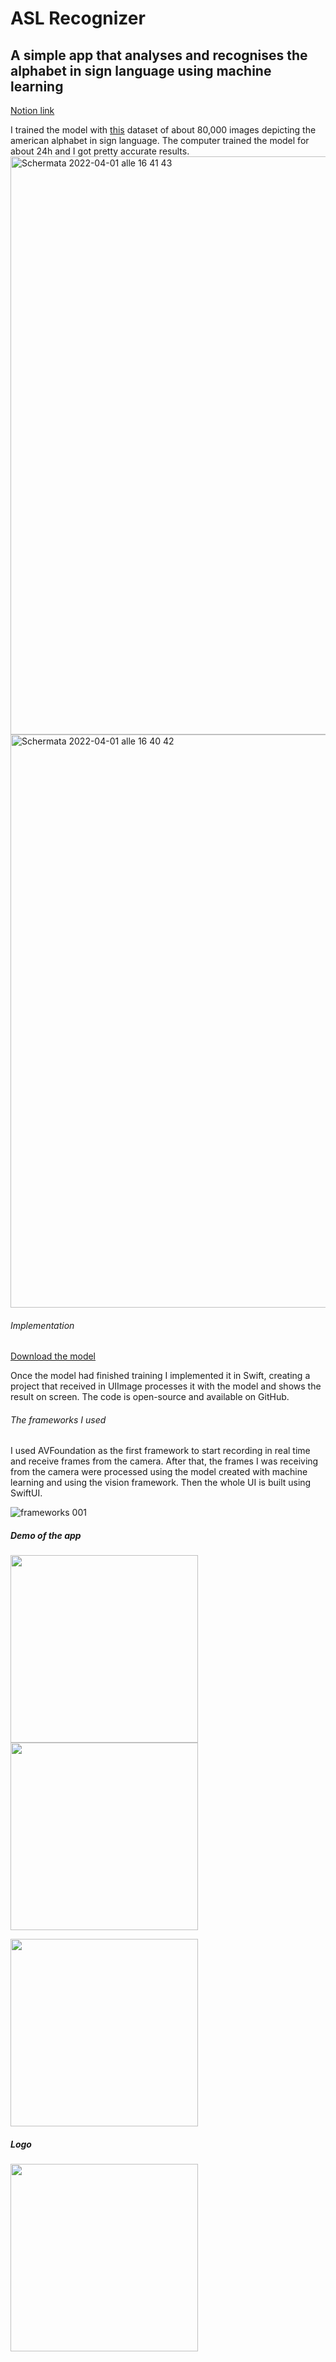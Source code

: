 # ASL Recognizer
## A simple app that analyses and recognises the alphabet in sign language using machine learning
[Notion link](https://www.notion.so/appledeveloperacademyunina/arg-ASL-Recognizer-c879fa5931e34f8cbfce5a24774c98c1)

I trained the model with [this](https://www.kaggle.com/datasets/grassknoted/asl-alphabet) dataset of about 80,000 images depicting the american alphabet in sign language.
The computer trained the model for about 24h and I got pretty accurate results. 
<img width="925" alt="Schermata 2022-04-01 alle 16 41 43" src="https://user-images.githubusercontent.com/92546954/161829153-35933803-1eff-422e-b331-0bca2efbe7b6.png">
<img width="917" alt="Schermata 2022-04-01 alle 16 40 42" src="https://user-images.githubusercontent.com/92546954/161829164-a45a509b-bfe6-464b-91c7-65e2ab6927e7.png">
###### Implementation
[Download the model](https://www.dropbox.com/s/ga1q5zjcdsub7xu/SignAlphabet.mlpackage.zip?dl=0)

Once the model had finished training I implemented it in Swift, creating a project that received in UIImage processes it with the model and shows the result on screen.  The code is open-source and available on GitHub.
###### The frameworks I used
I used AVFoundation as the first framework to start recording in real time and receive frames from the camera. After that, the frames I was receiving from the camera were processed using the model created with machine learning and using the vision framework. Then the whole UI is built using SwiftUI.

![frameworks 001](https://user-images.githubusercontent.com/92546954/161830210-2d2e61e1-f042-4be1-b0d7-22e2a63a925f.png)

##### Demo of the app
<img src="https://user-images.githubusercontent.com/92546954/161830773-4837eb76-475b-450e-8c47-1b56683fde67.gif" width="300"> <img src="https://user-images.githubusercontent.com/92546954/161830824-d5ae22e7-25ca-4be7-a547-68792164abe2.png" width="300"> 

<img src="https://user-images.githubusercontent.com/92546954/161830830-3f3b9f53-c9f5-412f-9d41-1ad1ccf09dff.png" width="300">

##### Logo
<img src="https://user-images.githubusercontent.com/92546954/161830840-5317e76a-1109-4ceb-9f61-6e949c498a8d.png" width="300">
